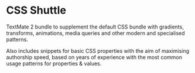 # CSS Shuttle

TextMate 2 bundle to supplement the default CSS bundle with gradients, transforms, animations, media queries and other modern and specialised patterns.

Also includes snippets for basic CSS properties with the aim of maximising authorship speed, based on years of experience with the most common usage patterns for properties & values.
